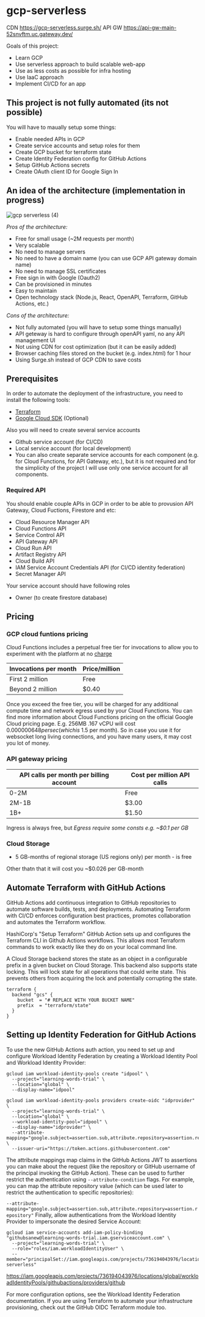 # gcp-serverless
CDN https://gcp-serverless.surge.sh/
API GW https://api-gw-main-52snvftm.uc.gateway.dev/

Goals of this project:
 - Learn GCP
 - Use serverless approach to build scalable web-app
 - Use as less costs as possible for infra hosting
 - Use IaaC approach
 - Implement CI/CD for an app

## This project is not fully automated (its not possible)

You will have to maually setup some things:
 - Enable needed APIs in GCP
 - Create service accounts and setup roles for them
 - Create GCP bucket for terraform state
 - Create Identity Federation config for GitHub Actions
 - Setup GitHub Actions secrets
 - Create OAuth client ID for Google Sign In

## An idea of the architecture (implementation in progress)

![gcp serverless (4)](https://user-images.githubusercontent.com/7352031/226208196-ed342d2c-c7df-48da-88bb-95c863d6db82.png)

*Pros of the architecture:*
 - Free for small usage (~2M requests per month)
 - Very scalable
 - No need to manage servers
 - No need to have a domain name (you can use GCP API gateway domain name)
 - No need to manage SSL certificates
 - Free sign in with Google (Oauth2)
 - Can be provisioned in minutes
 - Easy to maintain
 - Open technology stack (Node.js, React, OpenAPI, Terraform, GitHub Actions, etc.)

*Cons of the architecture:*
 - Not fully automated (you will have to setup some things manually)
 - API geteway is hard to configure through openAPI yaml, no any API management UI
 - Not using CDN for cost optimization (but it can be easily added)
 - Browser caching files stored on the bucket (e.g. index.html) for 1 hour 
 - Using Surge.sh instead of GCP CDN to save costs
 
## Prerequisites 

In order to automate the deployment of the infrastructure, you need to install the following tools:
 - [Terraform](https://www.terraform.io/downloads.html)
 - [Google Cloud SDK](https://cloud.google.com/sdk/docs/install) (Optional)

Also you will need to create several service accounts
 - Github service account (for CI/CD)
 - Local service account (for local development)
 - You can also create separate service accounts for each component (e.g. for Cloud Functions, for API Gateway, etc.), but it is not required and for the simplicity of the project I will use only one service account for all components.

### Required API

You should enable couple APIs in GCP in order to be able to provusion API Gateway, Cloud Fuctions, Firestore and etc:
 - Cloud Resource Manager API 
 - Cloud Functions API 	
 - Service Control API 	
 - API Gateway API 
 - Cloud Run API 
 - Artifact Registry API
 - Cloud Build API
 - IAM Service Account Credentials API (for CI/CD identity federation) 
 - Secret Manager API

Your service account should have following roles
 - Owner (to create firestore database)


## Pricing

### GCP cloud funtions pricing 

Cloud Functions includes a perpetual free tier for invocations to allow you to experiment with the platform at no [charge](https://cloud.google.com/functions/pricing#:~:text=Cloud%20Functions%20includes%20a%20perpetual,require%20a%20valid%20billing%20account.)

| Invocations per month	| Price/million |
|-----------------------|---------------|
| First 2 million	      | Free          |
| Beyond 2 million 	    | $0.40         |

Once you exceed the free tier, you will be charged for any additional compute time and network egress used by your Cloud Functions. You can find more information about Cloud Functions pricing on the official Google Cloud pricing page.
E.g. 256MB	.167 vCPU will cost $0.000000648 per sec (which is ~$1.5 per month). So in case you use it for websocket long living connections, and you have many users, it may cost you lot of money.

### API gateway pricing 

| API calls per month per billing account	| Cost per million API calls |
|-----------------------------------------|----------------------------|
| 0-2M	                                  | Free                       |
| 2M-1B 	                                | $3.00                      |
| 1B+ 	                                  | $1.50                      |

Ingress is always free, but *Egress require some consts e.g. ~$0.1 per GB*

### Cloud Storage

- 5 GB-months of regional storage (US regions only) per month - is free

Other thatn that it will cost you ~$0.026 per GB-month

## Automate Terraform with GitHub Actions

GitHub Actions add continuous integration to GitHub repositories to automate software builds, tests, and deployments. Automating Terraform with CI/CD enforces configuration best practices, promotes collaboration and automates the Terraform workflow.

HashiCorp's "Setup Terraform" GitHub Action sets up and configures the Terraform CLI in Github Actions workflows. This allows most Terraform commands to work exactly like they do on your local command line.

A Cloud Storage backend stores the state as an object in a configurable prefix in a given bucket on Cloud Storage. This backend also supports state locking. This will lock state for all operations that could write state. This prevents others from acquiring the lock and potentially corrupting the state.

```
terraform {
  backend "gcs" {
    bucket  = "# REPLACE WITH YOUR BUCKET NAME"
    prefix  = "terraform/state"
  }
}
```


## Setting up Identity Federation for GitHub Actions

To use the new GitHub Actions auth action, you need to set up and configure Workload Identity Federation by creating a Workload Identity Pool and Workload Identity Provider:

```shell
gcloud iam workload-identity-pools create "idpool" \
  --project="learning-words-trial" \
  --location="global" \
  --display-name="idpool"

gcloud iam workload-identity-pools providers create-oidc "idprovider" \
  --project="learning-words-trial" \
  --location="global" \
  --workload-identity-pool="idpool" \
  --display-name="idprovider" \
  --attribute-mapping="google.subject=assertion.sub,attribute.repository=assertion.repository" \
  --issuer-uri="https://token.actions.githubusercontent.com"
  ```

The attribute mappings map claims in the GitHub Actions JWT to assertions you can make about the request (like the repository or GitHub username of the principal invoking the GitHub Action). These can be used to further restrict the authentication using `--attribute-condition` flags. For example, you can map the attribute repository value (which can be used later to restrict the authentication to specific repositories):

`--attribute-mapping="google.subject=assertion.sub,attribute.repository=assertion.repository"`
Finally, allow authentications from the Workload Identity Provider to impersonate the desired Service Account:

```shell
gcloud iam service-accounts add-iam-policy-binding "githubsanew@learning-words-trial.iam.gserviceaccount.com" \
  --project="learning-words-trial" \
  --role="roles/iam.workloadIdentityUser" \
  --member="principalSet://iam.googleapis.com/projects/736194043976/locations/global/workloadIdentityPools/idpool/attribute.repository/vyshkov/gcp-serverless"
  ```
https://iam.googleapis.com/projects/736194043976/locations/global/workloadIdentityPools/githubactions/providers/github  

For more configuration options, see the Workload Identity Federation documentation. If you are using Terraform to automate your infrastructure provisioning, check out the GitHub OIDC Terraform module too.
